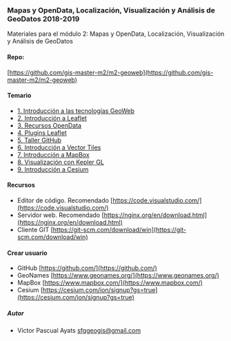 ### Mapas y OpenData, Localización, Visualización y Análisis de GeoDatos 2018-2019

Materiales para el módulo 2: Mapas y OpenData, Localización, Visualización y Análisis de GeoDatos

#### Repo:
[https://github.com/gis-master-m2/m2-geoweb](https://github.com/gis-master-m2/m2-geoweb)

#### Temario

* [1. Introducción a las tecnologías GeoWeb](1_introduccion_a_las_tecnologias_geoweb)
* [2. Introducción a Leaflet](2_introduccion_a_la_leaflet)
* [3. Recursos OpenData](3_recursos_open_data)
* [4. Plugins Leaflet](4_plugins_leaflet)
* [5. Taller GitHub](5_taller_github)
* [6. Introducción a Vector Tiles](6_introduccion_a_vector_tiles)
* [7. Introducción a MapBox](7_introduccion_a_mapbox)
* [8. Visualización con Kepler GL](8_visualizacion_con_kepler_gl)
* [9. Introducción a Cesium](9_introduccion_a_cesium)


#### Recursos

* Editor de código. Recomendado [https://code.visualstudio.com/](https://code.visualstudio.com/)
* Servidor web. Recomendado [https://nginx.org/en/download.html](https://nginx.org/en/download.html)
* Cliente GIT [https://git-scm.com/download/win](https://git-scm.com/download/win)

#### Crear usuario

* GitHub [https://github.com/](https://github.com/)
* GeoNames [https://www.geonames.org/](https://www.geonames.org/)
* MapBox [https://www.mapbox.com/](https://www.mapbox.com/)
* Cesium  [https://cesium.com/ion/signup?gs=true](https://cesium.com/ion/signup?gs=true)


##### Autor
* Victor Pascual Ayats sfggeogis@gmail.com
